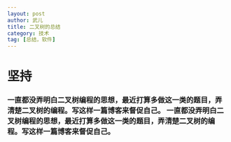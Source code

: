 ```yaml
---
layout: post
author: 武儿
title: 二叉树的总结
category: 技术
tag: [总结，软件]
---
```


# 坚持
###  一直都没弄明白二叉树编程的思想，最近打算多做这一类的题目，弄清楚二叉树的编程。写这样一篇博客来督促自己。   一直都没弄明白二叉树编程的思想，最近打算多做这一类的题目，弄清楚二叉树的编程。写这样一篇博客来督促自己。
